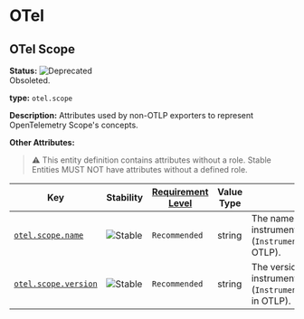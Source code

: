 <!-- NOTE: THIS FILE IS AUTOGENERATED. DO NOT EDIT BY HAND. -->
<!-- see templates/registry/markdown/entity_namespace.md.j2 -->
<!-- markdownlint-capture -->
<!-- markdownlint-disable -->

# OTel

## OTel Scope

**Status:** ![Deprecated](https://img.shields.io/badge/-deprecated-red)<br>Obsoleted.

**type:** `otel.scope`

**Description:** Attributes used by non-OTLP exporters to represent OpenTelemetry Scope's concepts.

**Other Attributes:**

> :warning: This entity definition contains attributes without a role.
> Stable Entities MUST NOT have attributes without a defined role.

| Key | Stability | [Requirement Level](https://opentelemetry.io/docs/specs/semconv/general/attribute-requirement-level/) | Value Type | Summary | Example Values |
|---|---|---|---|---|---|
| [`otel.scope.name`](/docs/registry/attributes/otel.md) | ![Stable](https://img.shields.io/badge/-stable-lightgreen) | `Recommended` | string | The name of the instrumentation scope - (`InstrumentationScope.Name` in OTLP). | `io.opentelemetry.contrib.mongodb` |
| [`otel.scope.version`](/docs/registry/attributes/otel.md) | ![Stable](https://img.shields.io/badge/-stable-lightgreen) | `Recommended` | string | The version of the instrumentation scope - (`InstrumentationScope.Version` in OTLP). | `1.0.0` |


<!-- markdownlint-restore -->
